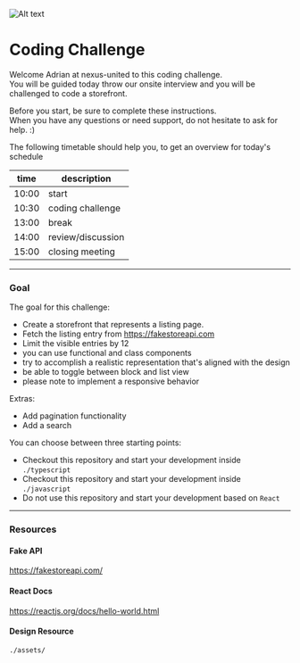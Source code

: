 ![Alt text](https://octodex.github.com/images/dojocat.jpg)

# Coding Challenge

Welcome Adrian at nexus-united to this coding challenge.<br />
You will be guided today throw our onsite interview and you will be challenged to code a storefront.

Before you start, be sure to complete these instructions.<br />
When you have any questions or need support, do not hesitate to ask for help. :)

The following timetable should help you, to get an overview for today's schedule

|time|description|
|---|---|
|10:00|start|
|10:30|coding challenge|
|13:00|break|
|14:00|review/discussion|
|15:00|closing meeting|

---

### Goal
The goal for this challenge:
- Create a storefront that represents a listing page.
- Fetch the listing entry from https://fakestoreapi.com
- Limit the visible entries by 12
- you can use functional and class components
- try to accomplish a realistic representation that's aligned with the design
- be able to toggle between block and list view
- please note to implement a responsive behavior

Extras:
- Add pagination functionality
- Add a search 

You can choose between three starting points:
- Checkout this repository and start your development inside `./typescript`
- Checkout this repository and start your development inside `./javascript`
- Do not use this repository and start your development based on `React`

---

### Resources

#### Fake API
https://fakestoreapi.com/

#### React Docs
https://reactjs.org/docs/hello-world.html

#### Design Resource
`./assets/`
